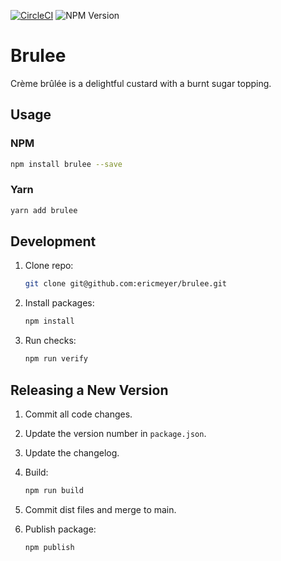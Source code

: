[![CircleCI](https://dl.circleci.com/status-badge/img/gh/ericmeyer/brulee/tree/main.svg?style=svg)](https://dl.circleci.com/status-badge/redirect/gh/ericmeyer/brulee/tree/main)
![NPM Version](https://img.shields.io/npm/v/brulee?color=green)

# Brulee

Crème brûlée is a delightful custard with a burnt sugar topping.

## Usage

### NPM

```bash
npm install brulee --save
```

### Yarn

```bash
yarn add brulee
```

## Development

1. Clone repo:

    ```bash
    git clone git@github.com:ericmeyer/brulee.git
    ```

2. Install packages:

    ```bash
    npm install
    ```

3. Run checks:

    ```bash
    npm run verify
    ```

## Releasing a New Version

1. Commit all code changes.
2. Update the version number in `package.json`.
3. Update the changelog.
4. Build:

    ```bash
    npm run build
    ```

5. Commit dist files and merge to main.
6. Publish package:

    ```bash
    npm publish
    ```
